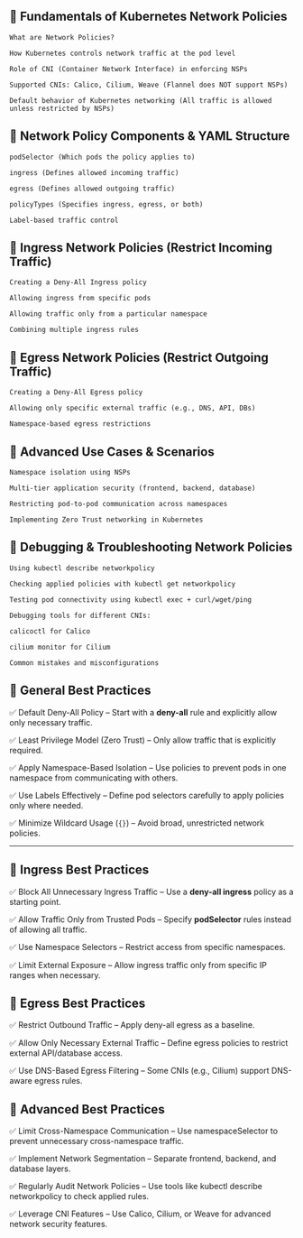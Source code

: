 ## 🔹 Fundamentals of Kubernetes Network Policies

	What are Network Policies?

	How Kubernetes controls network traffic at the pod level

	Role of CNI (Container Network Interface) in enforcing NSPs

	Supported CNIs: Calico, Cilium, Weave (Flannel does NOT support NSPs)

	Default behavior of Kubernetes networking (All traffic is allowed unless restricted by NSPs)

## 🔹 Network Policy Components & YAML Structure

	podSelector (Which pods the policy applies to)

	ingress (Defines allowed incoming traffic)

	egress (Defines allowed outgoing traffic)

	policyTypes (Specifies ingress, egress, or both)

	Label-based traffic control

## 🔹 Ingress Network Policies (Restrict Incoming Traffic)

	Creating a Deny-All Ingress policy

	Allowing ingress from specific pods

	Allowing traffic only from a particular namespace

	Combining multiple ingress rules

## 🔹 Egress Network Policies (Restrict Outgoing Traffic)

	Creating a Deny-All Egress policy

	Allowing only specific external traffic (e.g., DNS, API, DBs)

	Namespace-based egress restrictions

## 🔹 Advanced Use Cases & Scenarios

	Namespace isolation using NSPs

	Multi-tier application security (frontend, backend, database)

	Restricting pod-to-pod communication across namespaces

	Implementing Zero Trust networking in Kubernetes

## 🔹 Debugging & Troubleshooting Network Policies

	Using kubectl describe networkpolicy

	Checking applied policies with kubectl get networkpolicy

	Testing pod connectivity using kubectl exec + curl/wget/ping

	Debugging tools for different CNIs:

	calicoctl for Calico

	cilium monitor for Cilium

	Common mistakes and misconfigurations


## 🔹 General Best Practices  

✅ Default Deny-All Policy – Start with a **deny-all** rule and explicitly allow only necessary traffic.  

✅ Least Privilege Model (Zero Trust) – Only allow traffic that is explicitly required.  

✅ Apply Namespace-Based Isolation – Use policies to prevent pods in one namespace from communicating with others.  

✅ Use Labels Effectively – Define pod selectors carefully to apply policies only where needed.  

✅ Minimize Wildcard Usage (`{}`) – Avoid broad, unrestricted network policies.  

---  

## 🔹 Ingress Best Practices  

✅ Block All Unnecessary Ingress Traffic – Use a **deny-all ingress** policy as a starting point.  

✅ Allow Traffic Only from Trusted Pods – Specify **podSelector** rules instead of allowing all traffic.  

✅ Use Namespace Selectors – Restrict access from specific namespaces.  

✅ Limit External Exposure – Allow ingress traffic only from specific IP ranges when necessary.  



## 🔹 Egress Best Practices

✅ Restrict Outbound Traffic – Apply deny-all egress as a baseline.

✅ Allow Only Necessary External Traffic – Define egress policies to restrict external API/database access.

✅ Use DNS-Based Egress Filtering – Some CNIs (e.g., Cilium) support DNS-aware egress rules.

## 🔹 Advanced Best Practices

✅ Limit Cross-Namespace Communication – Use namespaceSelector to prevent unnecessary cross-namespace traffic.

✅ Implement Network Segmentation – Separate frontend, backend, and database layers.

✅ Regularly Audit Network Policies – Use tools like kubectl describe networkpolicy to check applied rules.

✅ Leverage CNI Features – Use Calico, Cilium, or Weave for advanced network security features.

